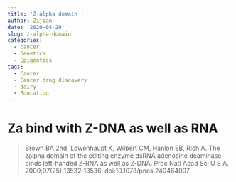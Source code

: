 ```yaml
---
title: 'Z-alpha domain '
author: Zijian
date: '2020-04-29'
slug: z-alpha-domain
categories:
  - cancer
  - Genetics
  - Epigentics
tags:
  - Cancer
  - Cancer drug discovery
  - dairy
  - Education
---
```


# Za bind with Z-DNA as well as RNA

> Brown BA 2nd, Lowenhaupt K, Wilbert CM, Hanlon EB, Rich A. The zalpha domain of the editing enzyme dsRNA adenosine deaminase binds left-handed Z-RNA as well as Z-DNA. Proc Natl Acad Sci U S A. 2000;97(25):13532‐13536. doi:10.1073/pnas.240464097